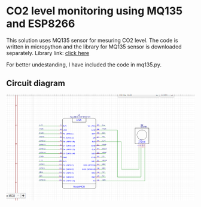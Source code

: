 # CO2 level monitoring using MQ135 and ESP8266

This solution uses MQ135 sensor for mesuring CO2 level. 
The code is written in micropython and the library for MQ135 sensor is downloaded separately.
Library link: [click here](https://github.com/rubfi/MQ135.git)

For better undestanding, I have included the code in mq135.py.

## Circuit diagram
<img src="diagram.png">
